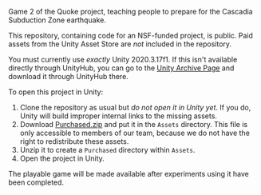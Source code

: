 Game 2 of the Quoke project, teaching people to prepare for the Cascadia Subduction Zone earthquake.

This repository, containing code for an NSF-funded project, is public. Paid assets from the Unity Asset Store are *not* included in the repository.

You must currently use *exactly* Unity 2020.3.17f1. If this isn't available directly through UnityHub, you can go to the [Unity Archive Page](https://unity3d.com/get-unity/download/archive) and download it through UnityHub there.

To open this project in Unity:

1. Clone the repository as usual but *do not open it in Unity yet*. If you do, Unity will build improper internal links to the missing assets.
2. Download [Purchased.zip](https://drive.google.com/file/d/1pNQUXWiIQ4Oletgq3B-WgBfqd02iaMPy/view?usp=sharing) and put it in the `Assets` directory. This file is only accessible to members of our team, because we do not have the right to redistribute these assets.
3. Unzip it to create a `Purchased` directory within `Assets`.
4. Open the project in Unity.

The playable game will be made available after experiments using it have been completed.
